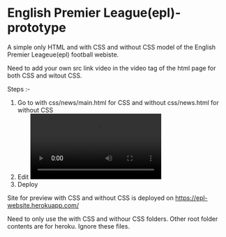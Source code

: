 # English Premier League(epl)-prototype
A simple only HTML and with CSS and without CSS model of the English Premier Leageue(epl) football webiste.
 
Need to add your own src link video in the video tag of the html page for both CSS and witout CSS.

Steps :-
 1. Go to with css/news/main.html for CSS and 
    without css/news.html for without CSS
 2. Edit <video> tag by changing the 
    <source src="YOUR LOCAL FILE PATH" type="video/mp4" />
 3. Deploy 
 
 Site for preview with CSS  and without CSS is deployed on
  https://epl-website.herokuapp.com/
 

 Need to only use the with CSS and withour CSS folders. Other root folder contents are for heroku. Ignore these files.
